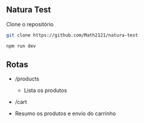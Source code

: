 ## Natura Test

Clone o repositório


```bash
git clone https://github.com/Math2121/natura-test
```


```bash
npm run dev
```


## Rotas

- /products

    - Lista os produtos

- /cart

 - Resumo os produtos e envio do carrinho
